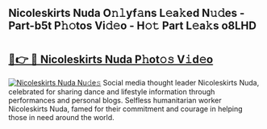 ## Nicoleskirts Nuda O𝚗𝚕yf𝚊ns L𝚎a𝚔ed N𝚞𝚍es - Part-b5t P𝚑𝚘tos Vi𝚍𝚎o - H𝚘𝚝 Part L𝚎a𝚔s o8LHD

# <h2><a href="http://kfb7rb.oniu.top/?m=Nicoleskirts+Nuda">🔗👉 🔴 Nicoleskirts Nuda P𝚑ot𝚘𝚜 V𝚒d𝚎o</a></h2>

[![Nicoleskirts Nuda Nu𝚍e𝚜](https://i.imgur.com/0qMVB7G.gif)](http://kfb7rb.oniu.top/?m=Nicoleskirts+Nuda)
Social media thought leader Nicoleskirts Nuda, celebrated for sharing dance and lifestyle information through performances and personal blogs. Selfless humanitarian worker Nicoleskirts Nuda, famed for their commitment and courage in helping those in need around the world.  
